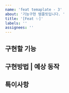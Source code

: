 ```yaml
---
name: 'feat temaplate - 3'
about: '기능구현 템플릿입니다. '
title: '[Feat ✨]'
labels: ''
assignees: ''
---
```


## **구현할 기능**

## **구현방법 | 예상 동작**

## **특이사항**
